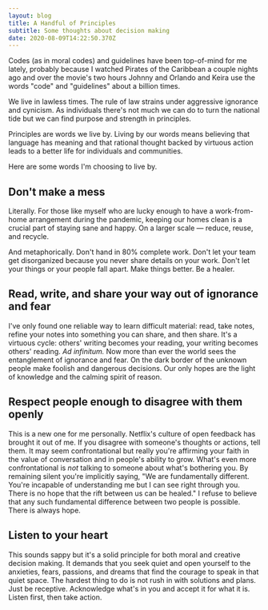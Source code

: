 ```yaml
---
layout: blog
title: A Handful of Principles
subtitle: Some thoughts about decision making
date: 2020-08-09T14:22:50.370Z
---
```

Codes (as in moral codes) and guidelines have been top-of-mind for me lately, probably because I watched Pirates of the Caribbean a couple nights ago and over the movie's two hours Johnny and Orlando and Keira use the words "code" and "guidelines" about a billion times. 

We live in lawless times. The rule of law strains under aggressive ignorance and cynicism. As individuals there's not much we can do to turn the national tide but we can find purpose and strength in principles.

Principles are words we live by. Living by our words means believing that language has meaning and that rational thought backed by virtuous action leads to a better life for individuals and communities.

Here are some words I'm choosing to live by.

## Don't make a mess

Literally. For those like myself who are lucky enough to have a work-from-home arrangement during the pandemic, keeping our homes clean is a crucial part of staying sane and happy. On a larger scale — reduce, reuse, and recycle.

And metaphorically. Don't hand in 80% complete work. Don't let your team get disorganized because you never share details on your work. Don't let your things or your people fall apart. Make things better. Be a healer.

## Read, write, and share your way out of ignorance and fear

I've only found one reliable way to learn difficult material: read, take notes, refine your notes into something you can share, and then share. It's a virtuous cycle: others' writing becomes your reading, your writing becomes others' reading. *Ad infinitum.* Now more than ever the world sees the entanglement of ignorance and fear. On the dark border of the unknown people make foolish and dangerous decisions. Our only hopes are the light of knowledge and the calming spirit of reason.

## Respect people enough to disagree with them openly

This is a new one for me personally. Netflix's culture of open feedback has brought it out of me. If you disagree with someone's thoughts or actions, tell them. It may seem confrontational but really you're affirming your faith in the value of conversation and in people's ability to grow. What's even more confrontational is *not* talking to someone about what's bothering you. By remaining silent you're implicitly saying, "We are fundamentally different. You're incapable of understanding me but I can see right through you. There is no hope that the rift between us can be healed." I refuse to believe that any such fundamental difference between two people is possible. There is always hope.

## Listen to your heart

This sounds sappy but it's a solid principle for both moral and creative decision making. It demands that you seek quiet and open yourself to the anxieties, fears, passions, and dreams that find the courage to speak in that quiet space. The hardest thing to do is not rush in with solutions and plans. Just be receptive. Acknowledge what's in you and accept it for what it is. Listen first, then take action.